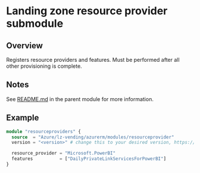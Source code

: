 # Landing zone resource provider submodule

## Overview

Registers resource providers and features. Must be performed after all other provisioning is complete.

## Notes

See [README.md](https://github.com/Azure/terraform-azurerm-lz-vending#readme) in the parent module for more information.

## Example

```terraform
module "resourceproviders" {
  source  = "Azure/lz-vending/azurerm/modules/resourceprovider"
  version = "<version>" # change this to your desired version, https://www.terraform.io/language/expressions/version-constraints

  resource_provider = "Microsoft.PowerBI"
  features          = ["DailyPrivateLinkServicesForPowerBI"]
}
```
